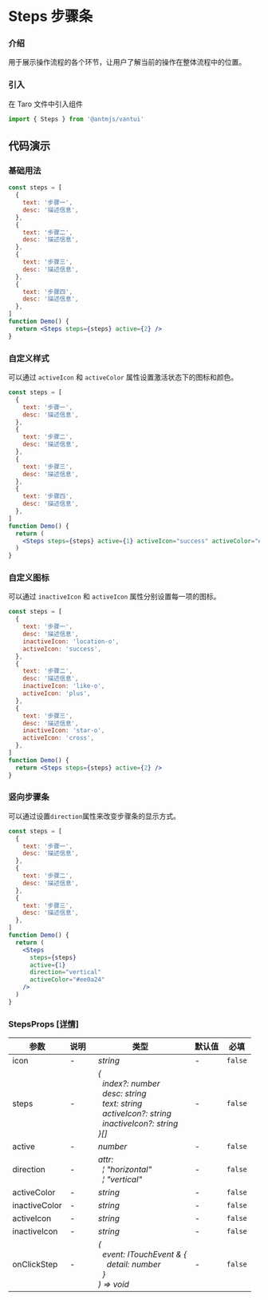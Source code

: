 # Steps 步骤条

### 介绍

用于展示操作流程的各个环节，让用户了解当前的操作在整体流程中的位置。

### 引入

在 Taro 文件中引入组件

```js
import { Steps } from '@antmjs/vantui'
```

## 代码演示

### 基础用法

```jsx
const steps = [
  {
    text: '步骤一',
    desc: '描述信息',
  },
  {
    text: '步骤二',
    desc: '描述信息',
  },
  {
    text: '步骤三',
    desc: '描述信息',
  },
  {
    text: '步骤四',
    desc: '描述信息',
  },
]
function Demo() {
  return <Steps steps={steps} active={2} />
}
```

### 自定义样式

可以通过 `activeIcon` 和 `activeColor` 属性设置激活状态下的图标和颜色。

```jsx
const steps = [
  {
    text: '步骤一',
    desc: '描述信息',
  },
  {
    text: '步骤二',
    desc: '描述信息',
  },
  {
    text: '步骤三',
    desc: '描述信息',
  },
  {
    text: '步骤四',
    desc: '描述信息',
  },
]
function Demo() {
  return (
    <Steps steps={steps} active={1} activeIcon="success" activeColor="#38f" />
  )
}
```

### 自定义图标

可以通过 `inactiveIcon` 和 `activeIcon` 属性分别设置每一项的图标。

```jsx
const steps = [
  {
    text: '步骤一',
    desc: '描述信息',
    inactiveIcon: 'location-o',
    activeIcon: 'success',
  },
  {
    text: '步骤二',
    desc: '描述信息',
    inactiveIcon: 'like-o',
    activeIcon: 'plus',
  },
  {
    text: '步骤三',
    desc: '描述信息',
    inactiveIcon: 'star-o',
    activeIcon: 'cross',
  },
]
function Demo() {
  return <Steps steps={steps} active={2} />
}
```

### 竖向步骤条

可以通过设置`direction`属性来改变步骤条的显示方式。

```jsx
const steps = [
  {
    text: '步骤一',
    desc: '描述信息',
  },
  {
    text: '步骤二',
    desc: '描述信息',
  },
  {
    text: '步骤三',
    desc: '描述信息',
  },
]
function Demo() {
  return (
    <Steps
      steps={steps}
      active={1}
      direction="vertical"
      activeColor="#ee0a24"
    />
  )
}
```

### StepsProps [[详情]](https://github.com/AntmJS/vantui/tree/main/packages/vantui/types/steps.d.ts)

| 参数          | 说明 | 类型                                                                                                                                                                                                                                                                                             | 默认值 | 必填    |
| ------------- | ---- | ------------------------------------------------------------------------------------------------------------------------------------------------------------------------------------------------------------------------------------------------------------------------------------------------ | ------ | ------- |
| icon          | -    | _&nbsp;&nbsp;string<br/>_                                                                                                                                                                                                                                                                        | -      | `false` |
| steps         | -    | _&nbsp;&nbsp;{<br/>&nbsp;&nbsp;&nbsp;&nbsp;index?:&nbsp;number<br/>&nbsp;&nbsp;&nbsp;&nbsp;desc:&nbsp;string<br/>&nbsp;&nbsp;&nbsp;&nbsp;text:&nbsp;string<br/>&nbsp;&nbsp;&nbsp;&nbsp;activeIcon?:&nbsp;string<br/>&nbsp;&nbsp;&nbsp;&nbsp;inactiveIcon?:&nbsp;string<br/>&nbsp;&nbsp;}[]<br/>_ | -      | `false` |
| active        | -    | _&nbsp;&nbsp;number<br/>_                                                                                                                                                                                                                                                                        | -      | `false` |
| direction     | -    | _&nbsp;&nbsp;attr:<br/>&nbsp;&nbsp;&nbsp;&nbsp;&brvbar;&nbsp;"horizontal"<br/>&nbsp;&nbsp;&nbsp;&nbsp;&brvbar;&nbsp;"vertical"<br/>_                                                                                                                                                             | -      | `false` |
| activeColor   | -    | _&nbsp;&nbsp;string<br/>_                                                                                                                                                                                                                                                                        | -      | `false` |
| inactiveColor | -    | _&nbsp;&nbsp;string<br/>_                                                                                                                                                                                                                                                                        | -      | `false` |
| activeIcon    | -    | _&nbsp;&nbsp;string<br/>_                                                                                                                                                                                                                                                                        | -      | `false` |
| inactiveIcon  | -    | _&nbsp;&nbsp;string<br/>_                                                                                                                                                                                                                                                                        | -      | `false` |
| onClickStep   | -    | _&nbsp;&nbsp;(<br/>&nbsp;&nbsp;&nbsp;&nbsp;event:&nbsp;ITouchEvent&nbsp;&&nbsp;{<br/>&nbsp;&nbsp;&nbsp;&nbsp;&nbsp;&nbsp;detail:&nbsp;number<br/>&nbsp;&nbsp;&nbsp;&nbsp;}<br/>&nbsp;&nbsp;)&nbsp;=>&nbsp;void<br/>_                                                                             | -      | `false` |
